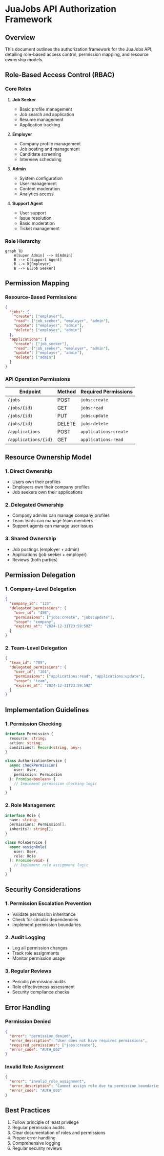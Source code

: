 
# JuaJobs API Authorization Framework

## Overview
This document outlines the authorization framework for the JuaJobs API, detailing role-based access control, permission mapping, and resource ownership models.

## Role-Based Access Control (RBAC)

### Core Roles

1. **Job Seeker**
   - Basic profile management
   - Job search and application
   - Resume management
   - Application tracking

2. **Employer**
   - Company profile management
   - Job posting and management
   - Candidate screening
   - Interview scheduling

3. **Admin**
   - System configuration
   - User management
   - Content moderation
   - Analytics access

4. **Support Agent**
   - User support
   - Issue resolution
   - Basic moderation
   - Ticket management

### Role Hierarchy
```mermaid
graph TD
    A[Super Admin] --> B[Admin]
    B --> C[Support Agent]
    B --> D[Employer]
    B --> E[Job Seeker]
```

## Permission Mapping

### Resource-Based Permissions

```json
{
  "jobs": {
    "create": ["employer"],
    "read": ["job_seeker", "employer", "admin"],
    "update": ["employer", "admin"],
    "delete": ["employer", "admin"]
  },
  "applications": {
    "create": ["job_seeker"],
    "read": ["job_seeker", "employer", "admin"],
    "update": ["employer", "admin"],
    "delete": ["admin"]
  }
}
```

### API Operation Permissions

| Endpoint | Method | Required Permissions |
|----------|---------|---------------------|
| `/jobs` | POST | `jobs:create` |
| `/jobs/{id}` | GET | `jobs:read` |
| `/jobs/{id}` | PUT | `jobs:update` |
| `/jobs/{id}` | DELETE | `jobs:delete` |
| `/applications` | POST | `applications:create` |
| `/applications/{id}` | GET | `applications:read` |

## Resource Ownership Model

### 1. Direct Ownership
- Users own their profiles
- Employers own their company profiles
- Job seekers own their applications

### 2. Delegated Ownership
- Company admins can manage company profiles
- Team leads can manage team members
- Support agents can manage user issues

### 3. Shared Ownership
- Job postings (employer + admin)
- Applications (job seeker + employer)
- Reviews (both parties)

## Permission Delegation

### 1. Company-Level Delegation
```json
{
  "company_id": "123",
  "delegated_permissions": {
    "user_id": "456",
    "permissions": ["jobs:create", "jobs:update"],
    "scope": "company",
    "expires_at": "2024-12-31T23:59:59Z"
  }
}
```

### 2. Team-Level Delegation
```json
{
  "team_id": "789",
  "delegated_permissions": {
    "user_id": "101",
    "permissions": ["applications:read", "applications:update"],
    "scope": "team",
    "expires_at": "2024-12-31T23:59:59Z"
  }
}
```

## Implementation Guidelines

### 1. Permission Checking
```typescript
interface Permission {
  resource: string;
  action: string;
  conditions?: Record<string, any>;
}

class AuthorizationService {
  async checkPermission(
    user: User,
    permission: Permission
  ): Promise<boolean> {
    // Implement permission checking logic
  }
}
```

### 2. Role Management
```typescript
interface Role {
  name: string;
  permissions: Permission[];
  inherits?: string[];
}

class RoleService {
  async assignRole(
    user: User,
    role: Role
  ): Promise<void> {
    // Implement role assignment logic
  }
}
```

## Security Considerations

### 1. Permission Escalation Prevention
- Validate permission inheritance
- Check for circular dependencies
- Implement permission boundaries

### 2. Audit Logging
- Log all permission changes
- Track role assignments
- Monitor permission usage

### 3. Regular Reviews
- Periodic permission audits
- Role effectiveness assessment
- Security compliance checks

## Error Handling

### Permission Denied
```json
{
  "error": "permission_denied",
  "error_description": "User does not have required permissions",
  "required_permissions": ["jobs:create"],
  "error_code": "AUTH_002"
}
```

### Invalid Role Assignment
```json
{
  "error": "invalid_role_assignment",
  "error_description": "Cannot assign role due to permission boundaries",
  "error_code": "AUTH_003"
}
```

## Best Practices

1. Follow principle of least privilege
2. Regular permission audits
3. Clear documentation of roles and permissions
4. Proper error handling
5. Comprehensive logging
6. Regular security reviews